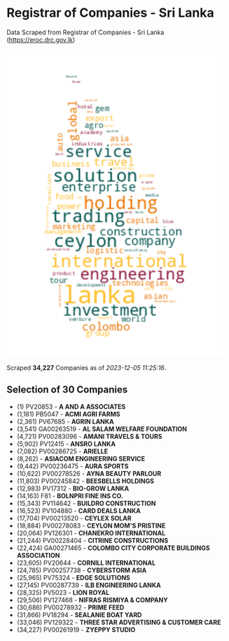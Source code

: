 # Registrar of Companies - Sri Lanka

Data Scraped from Registrar of Companies - Sri Lanka (https://eroc.drc.gov.lk)

![word-cloud](data/word_cloud.png)

Scraped **34,227** Companies as of *2023-12-05 11:25:16*.


## Selection of 30 Companies

* (1) PV20853 - **A AND A ASSOCIATES**
* (1,181) PB5047 - **ACMI AGRI FARMS**
* (2,361) PV67685 - **AGRIN LANKA**
* (3,541) GA00263519 - **AL SALAM WELFARE FOUNDATION**
* (4,721) PV00283096 - **AMANI TRAVELS & TOURS**
* (5,902) PV12415 - **ANSRO LANKA**
* (7,082) PV00286725 - **ARIELLE**
* (8,262)  - **ASIACOM ENGINEERING SERVICE**
* (9,442) PV00236475 - **AURA SPORTS**
* (10,622) PV00278526 - **AYNA BEAUTY PARLOUR**
* (11,803) PV00245842 - **BEESBELLS HOLDINGS**
* (12,983) PV17312 - **BIO-GROW LANKA**
* (14,163) F81 - **BOLNPRI FINE INS CO.**
* (15,343) PV114642 - **BUILDRO CONSTRUCTION**
* (16,523) PV104880 - **CARD DEALS LANKA**
* (17,704) PV00213520 - **CEYLEX SOLAR**
* (18,884) PV00278083 - **CEYLON MOM'S PRISTINE**
* (20,064) PV126301 - **CHANEKRO INTERNATIONAL**
* (21,244) PV00228404 - **CITRINE CONSTRUCTIONS**
* (22,424) GA00271465 - **COLOMBO CITY  CORPORATE  BUILDINGS ASSOCIATION**
* (23,605) PV20644 - **CORNILL INTERNATIONAL**
* (24,785) PV00257738 - **CYBERSTORM ASIA**
* (25,965) PV75324 - **EDGE SOLUTIONS**
* (27,145) PV00287739 - **ILB ENGINEERING LANKA**
* (28,325) PV5023 - **LION ROYAL**
* (29,506) PV127468 - **NIFRAS RISMIYA & COMPANY**
* (30,686) PV00278932 - **PRIME FEED**
* (31,866) PV18294 - **SEALANIE BOAT YARD**
* (33,046) PV129322 - **THREE STAR ADVERTISING & CUSTOMER CARE**
* (34,227) PV00261919 - **ZYEPPY STUDIO**